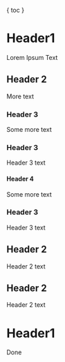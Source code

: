 {  toc  } 

# Header1
Lorem Ipsum Text

## Header 2
More text

### Header 3
Some more text

### Header 3
Header 3 text

#### Header 4
Some more text

### Header 3
Header 3 text

## Header 2
Header 2 text

## Header 2
Header 2 text

# Header1
Done